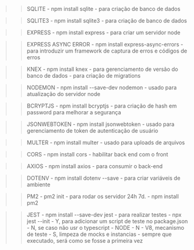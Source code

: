 >> SQLITE
    - npm install sqlite
    - para criação de banco de dados

>> SQLITE3
    - npm install sqlite3
    - para criação de banco de dados

>> EXPRESS
    - npm install express
    - para criar um servidor node

>> EXPRESS ASYNC ERROR
    - npm install express-async-errors
    - para introduzir um framework de captura de erros e códigos de erros

>> KNEX
    - npm install knex
    - para gerenciamento de versão do banco de dados
    - para criação de migrations

>> NODEMON
    - npm install --save-dev nodemon
    - usado para atualização do servidor node

>> BCRYPTJS
    - npm install bcryptjs
    - para criação de hash em password para melhorar a segurança

>> JSONWEBTOKEN
    - npm install jsonwebtoken
    - usado para gerenciamento de token de autenticação de usuário

>> MULTER
    - npm install multer
    - usado para uploads de arquivos

>> CORS
    - npm install cors
    - habilitar back end com o front

>> AXIOS
    - npm install axios
    - para consumir o back-end

>>DOTENV
    - npm install dotenv --save
    - para criar variáveis de ambiente

>>PM2
    - pm2 init
    - para rodar os servidor 24h 7d.
    - npm install pm2

>>JEST
    - npm install --save-dev jest
    - para realizar testes
    - npx jest --init
        - Y, para adicionar um script de teste no package.json
        - N, se caso não usr o typescript
        - NODE
        - N
        - V8, mecanismo de teste
        - S, limpeza de mocks e instancias
    - sempre que executado, será como se fosse a primeira vez